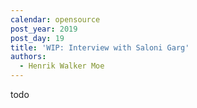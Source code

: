 ```yaml
---
calendar: opensource
post_year: 2019
post_day: 19
title: 'WIP: Interview with Saloni Garg'
authors:
  - Henrik Walker Moe
---
```

todo
